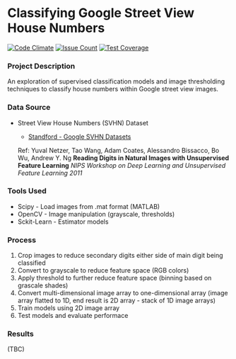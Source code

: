 # Classifying Google Street View House Numbers

[![Code Climate](https://codeclimate.com/github/bryantbiggs/streetview_numbers/badges/gpa.svg)](https://codeclimate.com/github/bryantbiggs/streetview_numbers)
[![Issue Count](https://codeclimate.com/github/bryantbiggs/streetview_numbers/badges/issue_count.svg)](https://codeclimate.com/github/bryantbiggs/streetview_numbers)
[![Test Coverage](https://codeclimate.com/github/bryantbiggs/streetview_numbers/badges/coverage.svg)](https://codeclimate.com/github/bryantbiggs/streetview_numbers/coverage)

### Project Description
An exploration of supervised classification models and image thresholding techniques to classify house numbers within Google street view images.

### Data Source

* Street View House Numbers (SVHN) Dataset 
  * [Standford - Google SVHN Datasets](http://ufldl.stanford.edu/housenumbers/ "Google SVHN Dataset") 
  
  Ref: Yuval Netzer, Tao Wang, Adam Coates, Alessandro Bissacco, Bo Wu, Andrew Y. Ng 
  <strong>Reading Digits in Natural Images with Unsupervised Feature Learning</strong> 
  <em>NIPS Workshop on Deep Learning and Unsupervised Feature Learning 2011</em>

### Tools Used
  * Scipy - Load images from .mat format (MATLAB)
  * OpenCV - Image manipulation (grayscale, thresholds)
  * Sckit-Learn - Estimator models
  
### Process
  1. Crop images to reduce secondary digits either side of main digit being classified
  2. Convert to grayscale to reduce feature space (RGB colors)
  3. Apply threshold to further reduce feature space (binning based on grascale shades)
  4. Convert multi-dimensional image array to one-dimensional array (image array flatted to 1D, end result is 2D array - stack of 1D image arrays)
  5. Train models using 2D image array
  6. Test models and evaluate performace
  
### Results
(TBC)
